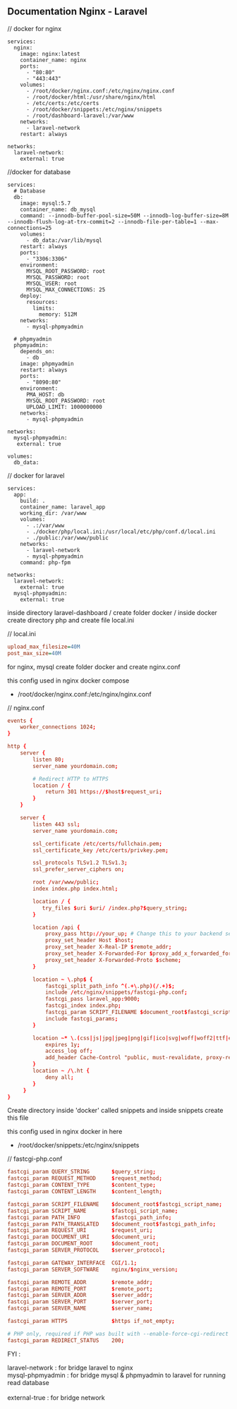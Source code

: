 
## Documentation Nginx - Laravel

// docker for nginx
```docker
services:
  nginx:
    image: nginx:latest
    container_name: nginx
    ports:
      - "80:80"
      - "443:443"
    volumes:
      - /root/docker/nginx.conf:/etc/nginx/nginx.conf
      - /root/docker/html:/usr/share/nginx/html
      - /etc/certs:/etc/certs
      - /root/docker/snippets:/etc/nginx/snippets
      - /root/dashboard-laravel:/var/www
    networks:
      - laravel-network
    restart: always

networks:
  laravel-network:
    external: true
```

//docker for database
```docker
services:
  # Database
  db:
    image: mysql:5.7
    container_name: db_mysql
    command: --innodb-buffer-pool-size=50M --innodb-log-buffer-size=8M --innodb-flush-log-at-trx-commit=2 --innodb-file-per-table=1 --max-connections=25
    volumes:
      - db_data:/var/lib/mysql
    restart: always
    ports:
      - "3306:3306"
    environment:
      MYSQL_ROOT_PASSWORD: root
      MYSQL_PASSWORD: root
      MYSQL_USER: root
      MYSQL_MAX_CONNECTIONS: 25
    deploy:
      resources:
        limits:
          memory: 512M
    networks:
      - mysql-phpmyadmin

  # phpmyadmin
  phpmyadmin:
    depends_on:
      - db
    image: phpmyadmin
    restart: always
    ports:
      - "8090:80"
    environment:
      PMA_HOST: db
      MYSQL_ROOT_PASSWORD: root
      UPLOAD_LIMIT: 1000000000
    networks:
      - mysql-phpmyadmin

networks:
  mysql-phpmyadmin:
   external: true

volumes:
  db_data:
```

// docker for laravel
```docker
services:
  app:
    build: .
    container_name: laravel_app
    working_dir: /var/www
    volumes:
      - .:/var/www
      - ./docker/php/local.ini:/usr/local/etc/php/conf.d/local.ini
      - ./public:/var/www/public
    networks:
      - laravel-network
      - mysql-phpmyadmin
    command: php-fpm

networks:
  laravel-network:
    external: true
  mysql-phpmyadmin:
    external: true
```

inside directory laravel-dashboard / create folder docker / inside docker create directory php and create file local.ini

// local.ini

```ini
upload_max_filesize=40M
post_max_size=40M
```

for nginx, mysql create folder docker and create nginx.conf

this config used in nginx docker compose 

- /root/docker/nginx.conf:/etc/nginx/nginx.conf


// nginx.conf

```conf
events {
    worker_connections 1024;
}

http {
    server {
        listen 80;
        server_name yourdomain.com;

        # Redirect HTTP to HTTPS
        location / {
            return 301 https://$host$request_uri;
        }
    }

    server {
        listen 443 ssl;
        server_name yourdomain.com;

        ssl_certificate /etc/certs/fullchain.pem;
        ssl_certificate_key /etc/certs/privkey.pem;

        ssl_protocols TLSv1.2 TLSv1.3;
        ssl_prefer_server_ciphers on;

        root /var/www/public;
        index index.php index.html;

        location / {
           try_files $uri $uri/ /index.php?$query_string;
        }

        location /api {
            proxy_pass http://your_up; # Change this to your backend service
            proxy_set_header Host $host;
            proxy_set_header X-Real-IP $remote_addr;
            proxy_set_header X-Forwarded-For $proxy_add_x_forwarded_for;
            proxy_set_header X-Forwarded-Proto $scheme;
        }

        location ~ \.php$ {
            fastcgi_split_path_info ^(.+\.php)(/.+)$;
            include /etc/nginx/snippets/fastcgi-php.conf;
            fastcgi_pass laravel_app:9000;
            fastcgi_index index.php;
            fastcgi_param SCRIPT_FILENAME $document_root$fastcgi_script_name;
            include fastcgi_params;
        }

        location ~* \.(css|js|jpg|jpeg|png|gif|ico|svg|woff|woff2|ttf|eot)$ {
            expires 1y;
            access_log off;
            add_header Cache-Control "public, must-revalidate, proxy-revalidate";
        }
        location ~ /\.ht {
            deny all;
        }
     }
}
```

Create directory inside 'docker' called snippets and inside snippets create this file 

this config used in nginx docker in here 

- /root/docker/snippets:/etc/nginx/snippets

// fastcgi-php.conf

```conf
fastcgi_param QUERY_STRING       $query_string;
fastcgi_param REQUEST_METHOD     $request_method;
fastcgi_param CONTENT_TYPE       $content_type;
fastcgi_param CONTENT_LENGTH     $content_length;

fastcgi_param SCRIPT_FILENAME    $document_root$fastcgi_script_name;
fastcgi_param SCRIPT_NAME        $fastcgi_script_name;
fastcgi_param PATH_INFO          $fastcgi_path_info;
fastcgi_param PATH_TRANSLATED    $document_root$fastcgi_path_info;
fastcgi_param REQUEST_URI        $request_uri;
fastcgi_param DOCUMENT_URI       $document_uri;
fastcgi_param DOCUMENT_ROOT      $document_root;
fastcgi_param SERVER_PROTOCOL    $server_protocol;

fastcgi_param GATEWAY_INTERFACE  CGI/1.1;
fastcgi_param SERVER_SOFTWARE    nginx/$nginx_version;

fastcgi_param REMOTE_ADDR        $remote_addr;
fastcgi_param REMOTE_PORT        $remote_port;
fastcgi_param SERVER_ADDR        $server_addr;
fastcgi_param SERVER_PORT        $server_port;
fastcgi_param SERVER_NAME        $server_name;

fastcgi_param HTTPS              $https if_not_empty;

# PHP only, required if PHP was built with --enable-force-cgi-redirect
fastcgi_param REDIRECT_STATUS    200;
```

FYI :

laravel-network : for bridge laravel to nginx <br>
mysql-phpmyadmin : for bridge mysql & phpmyadmin to laravel for running read database <br>
<br>
external-true : for bridge network
